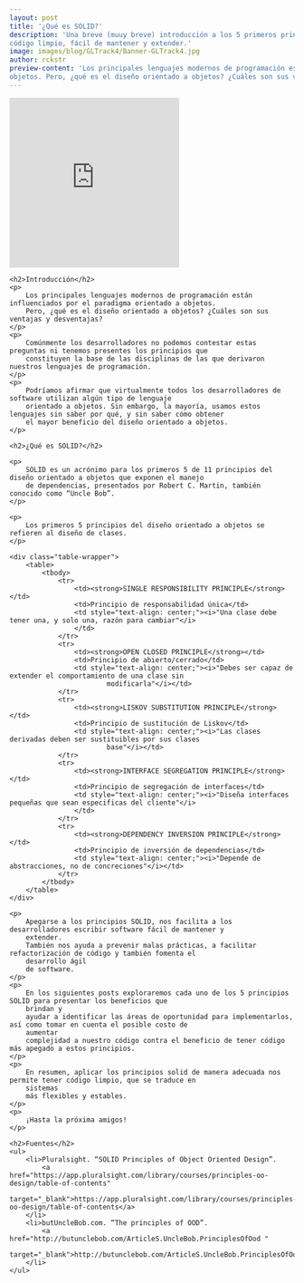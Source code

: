 ```yaml
---
layout: post
title: '¿Qué es SOLID?'
description: 'Una breve (muuy breve) introducción a los 5 primeros principios del diseño orientado a objetos. Escribe
código limpio, fácil de mantener y extender.'
image: images/blog/GLTrack4/Banner-GLTrack4.jpg
author: rckstr
preview-content: 'Los principales lenguajes modernos de programación están influenciados por el paradigma orientado a
objetos. Pero, ¿qué es el diseño orientado a objetos? ¿Cuáles son sus ventajas y desventajas?'
---
```


<div class="post-content">
    <iframe allow="encrypted-media" allowtransparency="true" class="image left" frameborder="0" height="300"
        src="https://open.spotify.com/embed/playlist/0HOaqWkjGIaGvaxpCt4T7U" width="300"></iframe>

    <h2>Introducción</h2>
    <p>
        Los principales lenguajes modernos de programación están influenciados por el paradigma orientado a objetos.
        Pero, ¿qué es el diseño orientado a objetos? ¿Cuáles son sus ventajas y desventajas?
    </p>
    <p>
        Comúnmente los desarrolladores no podemos contestar estas preguntas ni tenemos presentes los principios que
        constituyen la base de las disciplinas de las que derivaron nuestros lenguajes de programación.
    </p>
    <p>
        Podríamos afirmar que virtualmente todos los desarrolladores de software utilizan algún tipo de lenguaje
        orientado a objetos. Sin embargo, la mayoría, usamos estos lenguajes sin saber por qué, y sin saber cómo obtener
        el mayor beneficio del diseño orientado a objetos.
    </p>

    <h2>¿Qué es SOLID?</h2>

    <p>
        SOLID es un acrónimo para los primeros 5 de 11 principios del diseño orientado a objetos que exponen el manejo
        de dependencias, presentados por Robert C. Martin, también conocido como “Uncle Bob”.
    </p>

    <p>
        Los primeros 5 principios del diseño orientado a objetos se refieren al diseño de clases.
    </p>

    <div class="table-wrapper">
        <table>
            <tbody>
                <tr>
                    <td><strong>SINGLE RESPONSIBILITY PRINCIPLE</strong></td>
                    <td>Principio de responsabilidad única</td>
                    <td style="text-align: center;"><i>"Una clase debe tener una, y solo una, razón para cambiar"</i>
                    </td>
                </tr>
                <tr>
                    <td><strong>OPEN CLOSED PRINCIPLE</strong></td>
                    <td>Principio de abierto/cerrado</td>
                    <td style="text-align: center;"><i>"Debes ser capaz de extender el comportamiento de una clase sin
                            modificarla"</i></td>
                </tr>
                <tr>
                    <td><strong>LISKOV SUBSTITUTION PRINCIPLE</strong></td>
                    <td>Principio de sustitución de Liskov</td>
                    <td style="text-align: center;"><i>"Las clases derivadas deben ser sustituibles por sus clases
                            base"</i></td>
                </tr>
                <tr>
                    <td><strong>INTERFACE SEGREGATION PRINCIPLE</strong></td>
                    <td>Principio de segregación de interfaces</td>
                    <td style="text-align: center;"><i>"Diseña interfaces pequeñas que sean especificas del cliente"</i>
                    </td>
                </tr>
                <tr>
                    <td><strong>DEPENDENCY INVERSION PRINCIPLE</strong></td>
                    <td>Principio de inversión de dependencias</td>
                    <td style="text-align: center;"><i>"Depende de abstracciones, no de concreciones"</i></td>
                </tr>
            </tbody>
        </table>
    </div>

    <p>
        Apegarse a los principios SOLID, nos facilita a los desarrolladores escribir software fácil de mantener y
        extender.
        También nos ayuda a prevenir malas prácticas, a facilitar refactorización de código y también fomenta el
        desarrollo ágil
        de software.
    </p>
    <p>
        En los siguientes posts exploraremos cada uno de los 5 principios SOLID para presentar los beneficios que
        brindan y
        ayudar a identificar las áreas de oportunidad para implementarlos, así como tomar en cuenta el posible costo de
        aumentar
        complejidad a nuestro código contra el beneficio de tener código más apegado a estos principios.
    </p>
    <p>
        En resumen, aplicar los principios solid de manera adecuada nos permite tener código limpio, que se traduce en
        sistemas
        más flexibles y estables.
    </p>
    <p>
        ¡Hasta la próxima amigos!
    </p>

    <h2>Fuentes</h2>
    <ul>
        <li>Pluralsight. “SOLID Principles of Object Oriented Design”.
            <a href="https://app.pluralsight.com/library/courses/principles-oo-design/table-of-contents"
                target="_blank">https://app.pluralsight.com/library/courses/principles-oo-design/table-of-contents</a>
        </li>
        <li>butUncleBob.com. “The principles of OOD”.
            <a href="http://butunclebob.com/ArticleS.UncleBob.PrinciplesOfOod "
                target="_blank">http://butunclebob.com/ArticleS.UncleBob.PrinciplesOfOod</a>
        </li>
    </ul>
</div>
